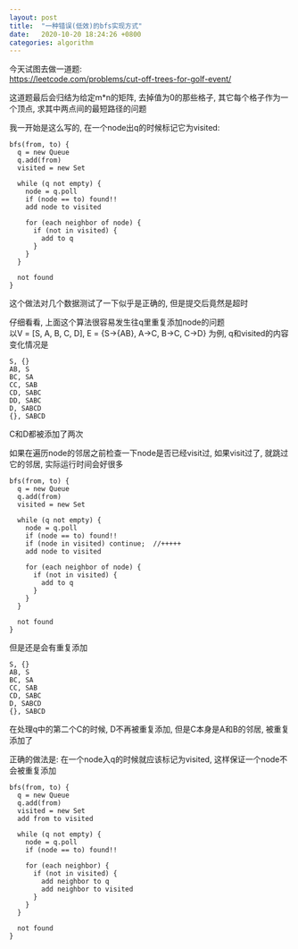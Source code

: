 ```yaml
---
layout: post
title:  "一种错误(低效)的bfs实现方式"
date:   2020-10-20 18:24:26 +0800
categories: algorithm
---
```


今天试图去做一道题:  
https://leetcode.com/problems/cut-off-trees-for-golf-event/

这道题最后会归结为给定m*n的矩阵, 去掉值为0的那些格子, 其它每个格子作为一个顶点, 求其中两点间的最短路径的问题

我一开始是这么写的, 在一个node出q的时候标记它为visited:  

    bfs(from, to) {
      q = new Queue
      q.add(from)
      visited = new Set

      while (q not empty) {
        node = q.poll
        if (node == to) found!!
        add node to visited

        for (each neighbor of node) {
          if (not in visited) {
            add to q
          }
        }
      }

      not found
    }

这个做法对几个数据测试了一下似乎是正确的, 但是提交后竟然是超时

仔细看看, 上面这个算法很容易发生往q里重复添加node的问题  
以V = [S, A, B, C, D], E = {S->{AB}, A->C, B->C, C->D} 为例, q和visited的内容变化情况是  

    S, {}
    AB, S
    BC, SA
    CC, SAB
    CD, SABC
    DD, SABC
    D, SABCD
    {}, SABCD

C和D都被添加了两次

如果在遍历node的邻居之前检查一下node是否已经visit过, 如果visit过了, 就跳过它的邻居, 实际运行时间会好很多

    bfs(from, to) {
      q = new Queue
      q.add(from)
      visited = new Set

      while (q not empty) {
        node = q.poll
        if (node == to) found!!
        if (node in visited) continue;  //+++++
        add node to visited

        for (each neighbor of node) {
          if (not in visited) {
            add to q
          }
        }
      }

      not found
    }

但是还是会有重复添加

    S, {}
    AB, S
    BC, SA
    CC, SAB
    CD, SABC
    D, SABCD
    {}, SABCD
  
在处理q中的第二个C的时候, D不再被重复添加, 但是C本身是A和B的邻居, 被重复添加了



正确的做法是: 在一个node入q的时候就应该标记为visited, 这样保证一个node不会被重复添加

    bfs(from, to) {
      q = new Queue
      q.add(from)
      visited = new Set
      add from to visited
      
      while (q not empty) {
        node = q.poll
        if (node == to) found!!

        for (each neighbor) {
          if (not in visited) {
            add neighbor to q
            add neighbor to visited
          }
        }
      }

      not found
    }